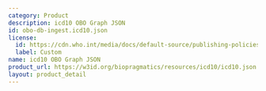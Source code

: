 ```yaml
---
category: Product
description: icd10 OBO Graph JSON
id: obo-db-ingest.icd10.json
license:
  id: https://cdn.who.int/media/docs/default-source/publishing-policies/copyright/who-faq-licensing-icd-10.pdf
  label: Custom
name: icd10 OBO Graph JSON
product_url: https://w3id.org/biopragmatics/resources/icd10/icd10.json
layout: product_detail
---
```

